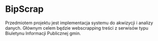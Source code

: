 # BipScrap
Przedmiotem projektu jest implementacja systemu do akwizycji i analizy danych. Głównym celem będzie webscrapping treści z serwisów typu Biuletynu Informacji Publicznej gmin.

